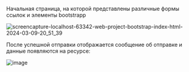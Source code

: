 Начальная страница, на которой представлены различные формы ссылок и элементы bootstrapp

![screencapture-localhost-63342-web-project-bootstrap-index-html-2024-03-09-20_51_39](https://github.com/krissstyu02/web_project_bootstrapp/assets/94697684/c85f7d48-b02b-47d0-823a-a6447d7a25ed)

После успешной отправки отображается сообщение об отправке и данные появляются на ресурсе:

![image](https://github.com/krissstyu02/web_project_bootstrapp/assets/94697684/11667c4b-5032-49e1-83e7-388f4aabb03b)



